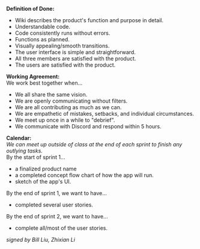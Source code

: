 **Definition of Done:**
- Wiki describes the product's function and purpose in detail.
- Understandable code.
- Code consistently runs without errors.
- Functions as planned.
- Visually appealing/smooth transitions.
- The user interface is simple and straightforward.
- All three members are satisfied with the product.
- The users are satisfied with the product.

**Working Agreement:** \
We work best together when...
- We all share the same vision.
- We are openly communicating without filters. 
- We are all contributing as much as we can.
- We are empathetic of mistakes, setbacks, and individual circumstances.
- We meet up once in a while to "debrief".
- We communicate with Discord and respond within 5 hours.

**Calendar:** \
_*We can meet up outside of class at the end of each sprint to finish any outlying tasks.*_ \
By the start of sprint 1...
- a finalized product name
- a completed concept flow chart of how the app will run.
- sketch of the app's UI.

By the end of sprint 1, we want to have...
- completed several user stories.

By the end of sprint 2, we want to have...
- complete all/most of the user stories.

_signed by Bill Liu, Zhixian Li_